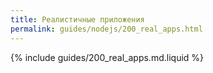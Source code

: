 ```yaml
---
title: Реалистичные приложения
permalink: guides/nodejs/200_real_apps.html
---
```


{% include guides/200_real_apps.md.liquid %}
